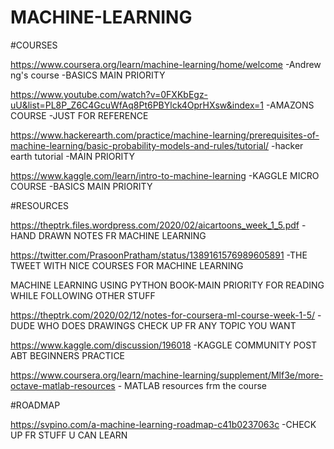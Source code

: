 # MACHINE-LEARNING


#COURSES



https://www.coursera.org/learn/machine-learning/home/welcome -Andrew ng's course -BASICS MAIN PRIORITY

https://www.youtube.com/watch?v=0FXKbEgz-uU&list=PL8P_Z6C4GcuWfAq8Pt6PBYlck4OprHXsw&index=1 -AMAZONS COURSE -JUST FOR REFERENCE

https://www.hackerearth.com/practice/machine-learning/prerequisites-of-machine-learning/basic-probability-models-and-rules/tutorial/ -hacker earth tutorial -MAIN PRIORITY

https://www.kaggle.com/learn/intro-to-machine-learning -KAGGLE MICRO COURSE -BASICS MAIN PRIORITY

#RESOURCES



https://theptrk.files.wordpress.com/2020/02/aicartoons_week_1_5.pdf -HAND DRAWN NOTES FR MACHINE LEARNING

https://twitter.com/PrasoonPratham/status/1389161576989605891 -THE TWEET WITH NICE COURSES FOR MACHINE LEARNING

MACHINE LEARNING USING PYTHON BOOK-MAIN PRIORITY FOR READING WHILE FOLLOWING OTHER STUFF

https://theptrk.com/2020/02/12/notes-for-coursera-ml-course-week-1-5/ -DUDE WHO DOES DRAWINGS CHECK UP FR ANY TOPIC YOU WANT

https://www.kaggle.com/discussion/196018 -KAGGLE COMMUNITY POST ABT BEGINNERS PRACTICE

https://www.coursera.org/learn/machine-learning/supplement/Mlf3e/more-octave-matlab-resources - MATLAB resources frm the course

#ROADMAP



https://svpino.com/a-machine-learning-roadmap-c41b0237063c -CHECK UP FR STUFF U CAN LEARN

